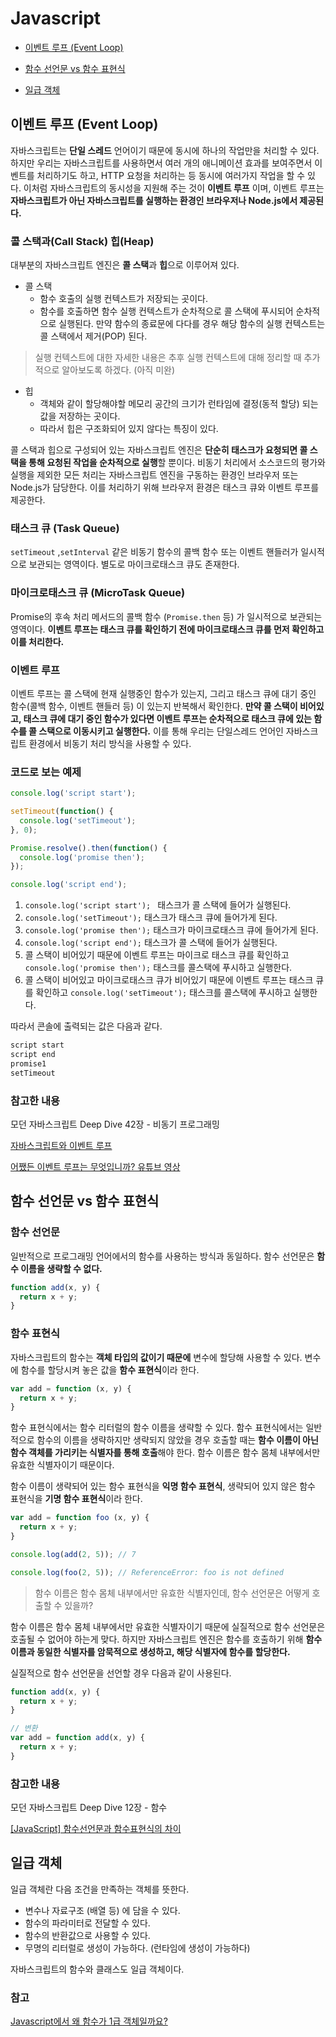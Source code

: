 # Javascript

* [이벤트 루프 (Event Loop)](#이벤트-루프-event-loop)
* [함수 선언문 vs 함수 표현식](#함수-선언문-vs-함수-표현식)

* [일급 객체](#일급-객체)

  

## 이벤트 루프 (Event Loop)

자바스크립트는 **단일 스레드** 언어이기 때문에 동시에 하나의 작업만을 처리할 수 있다. 하지만 우리는 자바스크립트를 사용하면서 여러 개의 애니메이션 효과를 보여주면서 이벤트를 처리하기도 하고, HTTP 요청을 처리하는 등 동시에 여러가지 작업을 할 수 있다. 이처럼 자바스크립트의 동시성을 지원해 주는 것이 **이벤트 루프** 이며, 이벤트 루프는 **자바스크립트가 아닌 자바스크립트를 실행하는 환경인 브라우저나 Node.js에서 제공된다.**

### 콜 스택과(Call Stack) 힙(Heap)

대부분의 자바스크립트 엔진은 **콜 스택**과 **힙**으로 이루어져 있다.

* 콜 스택
  * 함수 호출의 실행 컨텍스트가 저장되는 곳이다.
  * 함수를 호출하면 함수 실행 컨텍스트가 순차적으로 콜 스택에 푸시되어 순차적으로 실행된다. 만약 함수의 종료문에 다다를 경우 해당 함수의 실행 컨텍스트는 콜 스택에서 제거(POP) 된다.

> 실행 컨텍스트에 대한 자세한 내용은 추후 실행 컨텍스트에 대해 정리할 때 추가적으로 알아보도록 하겠다. (아직 미완)

* 힙
  * 객체와 같이 할당해야할 메모리 공간의 크기가 런타임에 결정(동적 할당) 되는 값을 저장하는 곳이다.
  * 따라서 힙은 구조화되어 있지 않다는 특징이 있다.

콜 스택과 힙으로 구성되어 있는 자바스크립트 엔진은 **단순히 태스크가 요청되면 콜 스택을 통해 요청된 작업을 순차적으로 실행**할 뿐이다. 비동기 처리에서 소스코드의 평가와 실행을 제외한 모든 처리는 자바스크립트 엔진을 구동하는 환경인 브라우저 또는 Node.js가 담당한다. 이를 처리하기 위해 브라우저 환경은 태스크 큐와 이벤트 루프를 제공한다.



### 태스크 큐 (Task Queue)

`setTimeout` ,`setInterval` 같은 비동기 함수의 콜백 함수 또는 이벤트 핸들러가 일시적으로 보관되는 영역이다. 별도로 마이크로태스크 큐도 존재한다.



### 마이크로태스크 큐 (MicroTask Queue)

Promise의 후속 처리 메서드의 콜백 함수 (`Promise.then` 등) 가 일시적으로 보관되는 영역이다. **이벤트 루프는 태스크 큐를 확인하기 전에 마이크로태스크  큐를 먼저 확인하고 이를 처리한다.**



### 이벤트 루프

이벤트 루프는 콜 스택에 현재 실행중인 함수가 있는지, 그리고 태스크 큐에 대기 중인 함수(콜백 함수, 이벤트 핸들러 등) 이 있는지 반복해서 확인한다. **만약 콜 스택이 비어있고, 태스크 큐에 대기 중인 함수가 있다면 이벤트 루프는 순차적으로 태스크 큐에 있는 함수를 콜 스택으로 이동시키고 실행한다.** 이를 통해 우리는 단일스레드 언어인 자바스크립트 환경에서 비동기 처리 방식을 사용할 수 있다.



### 코드로 보는 예제

```javascript
console.log('script start'); 

setTimeout(function() {
  console.log('setTimeout');
}, 0);

Promise.resolve().then(function() {
  console.log('promise then');
});

console.log('script end');
```

1. `console.log('script start'); ` 태스크가 콜 스택에 들어가 실행된다.
2. `console.log('setTimeout');` 태스크가 태스크 큐에 들어가게 된다.
3. `console.log('promise then');` 태스크가 마이크로태스크 큐에 들어가게 된다.
4. `console.log('script end');` 태스크가 콜 스택에 들어가 실행된다.
5. 콜 스택이 비어있기 때문에 이벤트 루프는 마이크로 태스크 큐를 확인하고 `  console.log('promise then');` 태스크를 콜스택에 푸시하고 실행한다.
6. 콜 스택이 비어있고 마이크로태스크 큐가 비어있기 때문에 이벤트 루프는 태스크 큐를 확인하고 `console.log('setTimeout');` 태스크를 콜스택에 푸시하고 실행한다.



따라서 콘솔에 출력되는 값은 다음과 같다.

```javascript
script start
script end
promise1
setTimeout
```



### 참고한 내용

 모던 자바스크립트 Deep Dive 42장 - 비동기 프로그래밍

[자바스크립트와 이벤트 루프](https://meetup.toast.com/posts/89)

[어쨌든 이벤트 루프는 무엇입니까? 유튜브 영상](https://www.youtube.com/watch?v=8aGhZQkoFbQ)



## 함수 선언문 vs 함수 표현식

### 함수 선언문

일반적으로 프로그래밍 언어에서의 함수를 사용하는 방식과 동일하다. 함수 선언문은 **함수 이름을 생략할 수 없다.** 

```javascript
function add(x, y) {
  return x + y;
}
```



### 함수 표현식

자바스크립트의 함수는 **객체 타입의 값이기 때문에** 변수에 할당해 사용할 수 있다. 변수에 함수를 할당시켜 놓은 값을 **함수 표현식**이라 한다.

```javascript
var add = function (x, y) {
  return x + y;
}
```

함수 표현식에서는 함수 리터럴의 함수 이름을 생략할 수 있다. 함수 표현식에서는 일반적으로 함수의 이름을 생략하지만 생략되지 않았을 경우 호출할 때는 **함수 이름이 아닌 함수 객체를 가리키는 식별자를 통해 호출**해야 한다. 함수 이름은 함수 몸체 내부에서만 유효한 식별자이기 때문이다.



함수 이름이 생략되어 있는 함수 표현식을 **익명 함수 표현식**, 생략되어 있지 않은 함수 표현식을 **기명 함수 표현식**이라 한다.

```javascript
var add = function foo (x, y) {
  return x + y;
}

console.log(add(2, 5)); // 7

console.log(foo(2, 5)); // ReferenceError: foo is not defined
```



> 함수 이름은 함수 몸체 내부에서만 유효한 식별자인데, 함수 선언문은 어떻게 호출할 수 있을까?

함수 이름은 함수 몸체 내부에서만 유효한 식별자이기 때문에 실질적으로 함수 선언문은 호출될 수 없어야 하는게 맞다. 하지만 자바스크립트 엔진은 함수를 호출하기 위해 **함수 이름과 동일한 식별자를 암묵적으로 생성하고, 해당 식별자에 함수를 할당한다.** 



실질적으로 함수 선언문을 선언할 경우 다음과 같이 사용된다.

```javascript
function add(x, y) {
  return x + y;
}

// 변환
var add = function add(x, y) {
  return x + y;
}
```



### 참고한 내용

 모던 자바스크립트 Deep Dive 12장 - 함수

[[JavaScript] 함수선언문과 함수표현식의 차이](https://gmlwjd9405.github.io/2019/04/20/function-declaration-vs-function-expression.html)



## 일급 객체

일급 객체란 다음 조건을 만족하는 객체를 뜻한다.

* 변수나 자료구조 (배열 등) 에 담을 수 있다.
* 함수의 파라미터로 전달할 수 있다.
* 함수의 반환값으로 사용할 수 있다.
* 무명의 리터럴로 생성이 가능하다. (런타임에 생성이 가능하다)



자바스크립트의 함수와 클래스도 일급 객체이다.

### 참고

[Javascript에서 왜 함수가 1급 객체일까요?](https://soeunlee.medium.com/javascript%EC%97%90%EC%84%9C-%EC%99%9C-%ED%95%A8%EC%88%98%EA%B0%80-1%EA%B8%89-%EA%B0%9D%EC%B2%B4%EC%9D%BC%EA%B9%8C%EC%9A%94-cc6bd2a9ecac)
